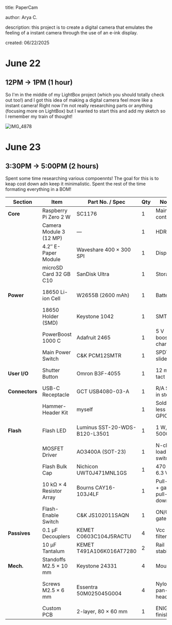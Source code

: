 title: PaperCam

author: Arya C.

description: this project is to create a digital camera that emulates the feeling of a instant camera through the use of an e-ink display.

created: 06/22/2025


# June 22

## 12PM -> 1PM (1 hour)
So I'm in the middle of my LightBox project (which you should totally check out too!) and I got this idea of making a digital camera feel more like a instant camera! Right now I'm not really researching parts or anything (focusing more on LightBox) but I wanted to start this and add my sketch so I remember my train of thought!

![IMG_4878](https://github.com/user-attachments/assets/3b7688c1-9b4d-46a6-84b0-40c486144ab1)


# June 23

## 3:30PM -> 5:00PM (2 hours)

Spent some time researching various compoennts! The goal for this is to keap cost down adn keep it minimalistic. Spent the rest of the time formating everything in a BOM!

| Section        | Item                     | Part No. / Spec               | Qty | Notes                     | Buy Link                                                                                                                                                                                       |
| -------------- | ------------------------ | ----------------------------- | --- | ------------------------- | ---------------------------------------------------------------------------------------------------------------------------------------------------------------------------------------------- |
| **Core**       | Raspberry Pi Zero 2 W    | SC1176                        | 1   | Main controller           | [https://www.microcenter.com/product/643085/raspberry-pi-zero-2-w](https://www.microcenter.com/product/643085/raspberry-pi-zero-2-w)                                                           |
|                | Camera Module 3 (12 MP)  | —                             | 1   | HDR / AF                  | [https://www.microcenter.com/product/662016/raspberry-pi-camera-3](https://www.microcenter.com/product/662016/raspberry-pi-camera-3)                                                           |
|                | 4.2″ E-Paper Module      | Waveshare 400 × 300 SPI       | 1   | Display                   | [https://www.amazon.com/dp/B074NR1SW2](https://www.amazon.com/dp/B074NR1SW2)                                                                                                                   |
|                | microSD Card 32 GB C10   | SanDisk Ultra                 | 1   | Storage                   | [https://www.microcenter.com/product/675332/sandisk-32gb-ultra-microsdxc-class-10](https://www.microcenter.com/product/675332/sandisk-32gb-ultra-microsdxc-class-10)                           |
| **Power**      | 18650 Li-ion Cell        | W2655B (2600 mAh)             | 1   | Battery                   | [https://www.microcenter.com/product/659302/performance-tools-18650-li-ion-recharge-battery](https://www.microcenter.com/product/659302/performance-tools-18650-li-ion-recharge-battery)       |
|                | 18650 Holder (SMD)       | Keystone 1042                 | 1   | SMT tabs                  | [https://www.digikey.com/en/products/detail/keystone-electronics/1042/2745668](https://www.digikey.com/en/products/detail/keystone-electronics/1042/2745668)                                   |
|                | PowerBoost 1000 C        | Adafruit 2465                 | 1   | 5 V boost + charger       | [https://www.adafruit.com/product/2465](https://www.adafruit.com/product/2465)                                                                                                                 |
|                | Main Power Switch        | C\&K PCM12SMTR                | 1   | SPDT slide                | [https://www.digikey.com/en/products/detail/c-k/PCM12SMTR/1640112](https://www.digikey.com/en/products/detail/c-k/PCM12SMTR/1640112)                                                           |
| **User I/O**   | Shutter Button           | Omron B3F-4055                | 1   | 12 mm tact                | [https://www.digikey.com/en/products/detail/omron-electronics-inc-emc-div/B3F-4055/31799](https://www.digikey.com/en/products/detail/omron-electronics-inc-emc-div/B3F-4055/31799)             |
| **Connectors** | USB-C Receptacle         | GCT USB4080-03-A              | 1   | R/A SMT, in stock         | [https://www.digikey.com/en/products/detail/gct/USB4080-03-A/14659819](https://www.digikey.com/en/products/detail/gct/USB4080-03-A/14659819)                                                   |
|                | Hammer-Header Kit        | myself         | 1   | Solder-less Pi GPIO       | n/a                                                                                                            |
| **Flash**      | Flash LED                | Luminus SST-20-WDS-B120-L3501 | 1   | 1 W, 5000 K               | [https://www.digikey.com/en/products/detail/luminus-devices-inc/SST-20-WDS-B120-L3501/15903651](https://www.digikey.com/en/products/detail/luminus-devices-inc/SST-20-WDS-B120-L3501/15903651) |
|                | MOSFET Driver            | AO3400A (SOT-23)              | 1   | N-ch load switch          | [https://www.digikey.com/en/products/detail/alpha-omega-semiconductor-inc/AO3400A/1855772](https://www.digikey.com/en/products/detail/alpha-omega-semiconductor-inc/AO3400A/1855772)           |
|                | Flash Bulk Cap           | Nichicon UWT0J471MNL1GS       | 1   | 470 µF 6.3 V              | [https://www.digikey.com/en/products/detail/nichicon/UWT0J471MNL1GS/589899](https://www.digikey.com/en/products/detail/nichicon/UWT0J471MNL1GS/589899)                                         |
|                | 10 kΩ × 4 Resistor Array | Bourns CAY16-103J4LF          | 1   | Pull-ups + gate pull-down | [https://www.digikey.com/en/products/detail/bourns-inc/CAY16-103J4LF/431579](https://www.digikey.com/en/products/detail/bourns-inc/CAY16-103J4LF/431579)                                       |
|                | Flash-Enable Switch      | C\&K JS102011SAQN             | 1   | ON/OFF gate               | [https://www.digikey.com/en/products/detail/c-k/JS102011SAQN/1640095](https://www.digikey.com/en/products/detail/c-k/JS102011SAQN/1640095)                                                     |
| **Passives**   | 0.1 µF Decouplers        | KEMET C0603C104J5RACTU        | 4   | Vcc filtering             | [https://www.digikey.com/en/products/detail/kemet/C0603C104J5RACTU/2199772](https://www.digikey.com/en/products/detail/kemet/C0603C104J5RACTU/2199772)                                         |
|                | 10 µF Tantalum           | KEMET T491A106K016AT7280      | 2   | Rail stability            | [https://www.digikey.com/en/products/detail/kemet/T491A106K016AT7280/8612808](https://www.digikey.com/en/products/detail/kemet/T491A106K016AT7280/8612808)                                     |
| **Mech.**      | Standoffs M2.5 × 10 mm   | Keystone 24331                | 4   | Mount Pi                  | [https://www.digikey.com/en/products/detail/keystone-electronics/24331/1532906](https://www.digikey.com/en/products/detail/keystone-electronics/24331/1532906)                                 |
|                | Screws M2.5 × 6 mm       | Essentra 50M025045G004        | 4   | Nylon pan-head            | [https://www.digikey.com/en/products/detail/essentra-components/50M025045G004/11638842](https://www.digikey.com/en/products/detail/essentra-components/50M025045G004/11638842)                 |
|                | Custom PCB               | 2-layer, 80 × 60 mm           | 1   | ENIG finish               | (JLCPCB / PCBWay)                                                                                                                                                                              |
